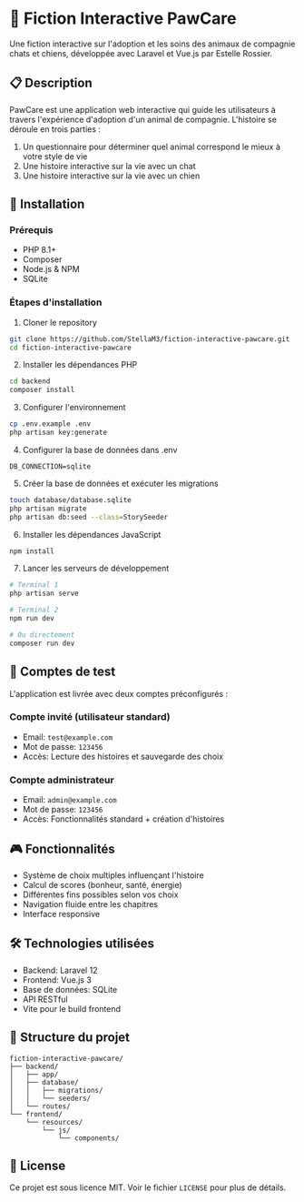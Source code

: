 # 🐾 Fiction Interactive PawCare

Une fiction interactive sur l'adoption et les soins des animaux de compagnie chats et chiens, développée avec Laravel et Vue.js par Estelle Rossier.

## 📋 Description

PawCare est une application web interactive qui guide les utilisateurs à travers l'expérience d'adoption d'un animal de compagnie. L'histoire se déroule en trois parties :
1. Un questionnaire pour déterminer quel animal correspond le mieux à votre style de vie
2. Une histoire interactive sur la vie avec un chat
3. Une histoire interactive sur la vie avec un chien

## 🔧 Installation

### Prérequis
- PHP 8.1+
- Composer
- Node.js & NPM
- SQLite 

### Étapes d'installation

1. Cloner le repository
```bash
git clone https://github.com/StellaM3/fiction-interactive-pawcare.git
cd fiction-interactive-pawcare 
```

2. Installer les dépendances PHP
```bash
cd backend
composer install
```

3. Configurer l'environnement
```bash
cp .env.example .env
php artisan key:generate
```

4. Configurer la base de données dans .env
```
DB_CONNECTION=sqlite
```

5. Créer la base de données et exécuter les migrations
```bash
touch database/database.sqlite
php artisan migrate
php artisan db:seed --class=StorySeeder
```

6. Installer les dépendances JavaScript
```bash
npm install
```

7. Lancer les serveurs de développement
```bash
# Terminal 1
php artisan serve

# Terminal 2
npm run dev

# Ou directement
composer run dev
```

## 👤 Comptes de test

L'application est livrée avec deux comptes préconfigurés :

### Compte invité (utilisateur standard)
- Email: `test@example.com`
- Mot de passe: `123456`
- Accès: Lecture des histoires et sauvegarde des choix

### Compte administrateur
- Email: `admin@example.com`
- Mot de passe: `123456`
- Accès: Fonctionnalités standard + création d'histoires


## 🎮 Fonctionnalités

- Système de choix multiples influençant l'histoire
- Calcul de scores (bonheur, santé, énergie)
- Différentes fins possibles selon vos choix
- Navigation fluide entre les chapitres
- Interface responsive

## 🛠 Technologies utilisées

- Backend: Laravel 12
- Frontend: Vue.js 3
- Base de données: SQLite
- API RESTful
- Vite pour le build frontend

## 📝 Structure du projet

```
fiction-interactive-pawcare/
├── backend/
│   ├── app/
│   ├── database/
│   │   ├── migrations/
│   │   └── seeders/
│   └── routes/
└── frontend/
    └── resources/
        └── js/
            └── components/
```

## 📄 License

Ce projet est sous licence MIT. Voir le fichier `LICENSE` pour plus de détails.

